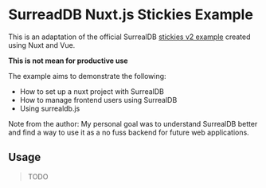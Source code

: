 # SurreadDB Nuxt.js Stickies Example

This is an adaptation of the official SurrealDB [stickies v2 example](https://github.com/surrealdb/examples/tree/main/notes-v2)
created using Nuxt and Vue.

**This is not mean for productive use**

The example aims to demonstrate the following:

* How to set up a nuxt project with SurrealDB
* How to manage frontend users using SurrealDB
* Using surrealdb.js

Note from the author: My personal goal was to understand SurrealDB better and find a way to use it as a no fuss backend
for future web applications.

## Usage

> TODO

